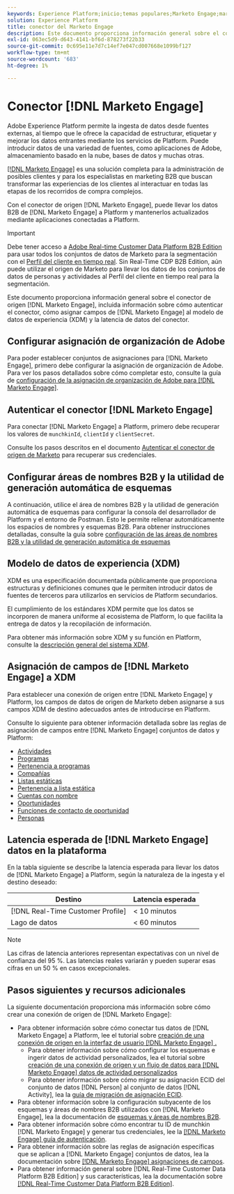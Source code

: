 ```yaml
---
keywords: Experience Platform;inicio;temas populares;Marketo Engage;marketo engage;marketo
solution: Experience Platform
title: conector del Marketo Engage
description: Este documento proporciona información general sobre el conector de origen del Marketo Engage, incluida la información sobre su autenticación, asignación y latencia de datos.
exl-id: 063ec5d9-d643-4141-bf6d-878273f22b33
source-git-commit: 0c695e11e7d7c14ef7e047cd007668e1099bf127
workflow-type: tm+mt
source-wordcount: '683'
ht-degree: 1%

---
```


# Conector [!DNL Marketo Engage]

Adobe Experience Platform permite la ingesta de datos desde fuentes externas, al tiempo que le ofrece la capacidad de estructurar, etiquetar y mejorar los datos entrantes mediante los servicios de Platform. Puede introducir datos de una variedad de fuentes, como aplicaciones de Adobe, almacenamiento basado en la nube, bases de datos y muchas otras.

[[!DNL Marketo Engage]](https://www.marketo.com/software/) es una solución completa para la administración de posibles clientes y para los especialistas en marketing B2B que buscan transformar las experiencias de los clientes al interactuar en todas las etapas de los recorridos de compra complejos.

Con el conector de origen [!DNL Marketo Engage], puede llevar los datos B2B de [!DNL Marketo Engage] a Platform y mantenerlos actualizados mediante aplicaciones conectadas a Platform.

>[!IMPORTANT]
>
>Debe tener acceso a [Adobe Real-time Customer Data Platform B2B Edition](../../../../rtcdp/b2b-overview.md) para usar todos los conjuntos de datos de Marketo para la segmentación con el [Perfil del cliente en tiempo real](../../../../profile/home.md). Sin Real-Time CDP B2B Edition, aún puede utilizar el origen de Marketo para llevar los datos de los conjuntos de datos de personas y actividades al Perfil del cliente en tiempo real para la segmentación.

Este documento proporciona información general sobre el conector de origen [!DNL Marketo Engage], incluida información sobre cómo autenticar el conector, cómo asignar campos de [!DNL Marketo Engage] al modelo de datos de experiencia (XDM) y la latencia de datos del conector.

## Configurar asignación de organización de Adobe

Para poder establecer conjuntos de asignaciones para [!DNL Marketo Engage], primero debe configurar la asignación de organización de Adobe. Para ver los pasos detallados sobre cómo completar esto, consulte la guía de [configuración de la asignación de organización de Adobe para [!DNL Marketo Engage]](https://experienceleague.adobe.com/docs/marketo/using/product-docs/core-marketo-concepts/miscellaneous/set-up-adobe-organization-mapping.html).

## Autenticar el conector [!DNL Marketo Engage]

Para conectar [!DNL Marketo Engage] a Platform, primero debe recuperar los valores de `munchkinId`, `clientId` y `clientSecret`.

Consulte los pasos descritos en el documento [Autenticar el conector de origen de Marketo](./marketo-auth.md) para recuperar sus credenciales.

## Configurar áreas de nombres B2B y la utilidad de generación automática de esquemas

A continuación, utilice el área de nombres B2B y la utilidad de generación automática de esquemas para configurar la consola del desarrollador de Platform y el entorno de Postman. Esto le permite rellenar automáticamente los espacios de nombres y esquemas B2B. Para obtener instrucciones detalladas, consulte la guía sobre [configuración de las áreas de nombres B2B y la utilidad de generación automática de esquemas](./marketo-namespaces.md)

## Modelo de datos de experiencia (XDM)

XDM es una especificación documentada públicamente que proporciona estructuras y definiciones comunes que le permiten introducir datos de fuentes de terceros para utilizarlos en servicios de Platform secundarios.

El cumplimiento de los estándares XDM permite que los datos se incorporen de manera uniforme al ecosistema de Platform, lo que facilita la entrega de datos y la recopilación de información.

Para obtener más información sobre XDM y su función en Platform, consulte la [descripción general del sistema XDM](../../../../xdm/home.md).

## Asignación de campos de [!DNL Marketo Engage] a XDM

Para establecer una conexión de origen entre [!DNL Marketo Engage] y Platform, los campos de datos de origen de Marketo deben asignarse a sus campos XDM de destino adecuados antes de introducirse en Platform.

Consulte lo siguiente para obtener información detallada sobre las reglas de asignación de campos entre [!DNL Marketo Engage] conjuntos de datos y Platform:

* [Actividades](../mapping/marketo.md#activities)
* [Programas](../mapping/marketo.md#programs)
* [Pertenencia a programas](../mapping/marketo.md#program-memberships)
* [Compañías](../mapping/marketo.md#companies)
* [Listas estáticas](../mapping/marketo.md#static-lists)
* [Pertenencia a lista estática](../mapping/marketo.md#static-list-memberships)
* [Cuentas con nombre](../mapping/marketo.md#named-accounts)
* [Oportunidades](../mapping/marketo.md#opportunities)
* [Funciones de contacto de oportunidad](../mapping/marketo.md#opportunity-contact-roles)
* [Personas](../mapping/marketo.md#persons)

## Latencia esperada de [!DNL Marketo Engage] datos en la plataforma

En la tabla siguiente se describe la latencia esperada para llevar los datos de [!DNL Marketo Engage] a Platform, según la naturaleza de la ingesta y el destino deseado:

| Destino | Latencia esperada |
| ----------- | ---------------- |
| [!DNL Real-Time Customer Profile] | &lt; 10 minutos |
| Lago de datos | &lt; 60 minutos |

>[!NOTE]
>
>Las cifras de latencia anteriores representan expectativas con un nivel de confianza del 95 %. Las latencias reales variarán y pueden superar esas cifras en un 50 % en casos excepcionales.

## Pasos siguientes y recursos adicionales

La siguiente documentación proporciona más información sobre cómo crear una conexión de origen de [!DNL Marketo Engage]:

* Para obtener información sobre cómo conectar tus datos de [!DNL Marketo Engage] a Platform, lee el tutorial sobre [creación de una conexión de origen en la interfaz de usuario [!DNL Marketo Engage] .](../../../tutorials/ui/create/adobe-applications/marketo.md)
   * Para obtener información sobre cómo configurar los esquemas e ingerir datos de actividad personalizados, lea el tutorial sobre [creación de una conexión de origen y un flujo de datos para [!DNL Marketo Engage] datos de actividad personalizados](../../../tutorials/ui/create/adobe-applications/marketo-custom-activities.md)
   * Para obtener información sobre cómo migrar su asignación ECID del conjunto de datos [!DNL Person] al conjunto de datos [!DNL Activity], lea la [guía de migración de asignación ECID](./migration.md).
* Para obtener información sobre la configuración subyacente de los esquemas y áreas de nombres B2B utilizados con [!DNL Marketo Engage], lea la documentación de [esquemas y áreas de nombres B2B](./marketo-namespaces.md).
* Para obtener información sobre cómo encontrar tu ID de munchkin [!DNL Marketo Engage] y generar tus credenciales, lee la [[!DNL Marketo Engage] guía de autenticación](./marketo-auth.md).
* Para obtener información sobre las reglas de asignación específicas que se aplican a [!DNL Marketo Engage] conjuntos de datos, lea la documentación sobre [[!DNL Marketo Engage] asignaciones de campos](../mapping/marketo.md).
* Para obtener información general sobre [!DNL Real-Time Customer Data Platform B2B Edition] y sus características, lea la documentación sobre [[!DNL Real-Time Customer Data Platform B2B Edition]](../../../../rtcdp/b2b-overview.md).
